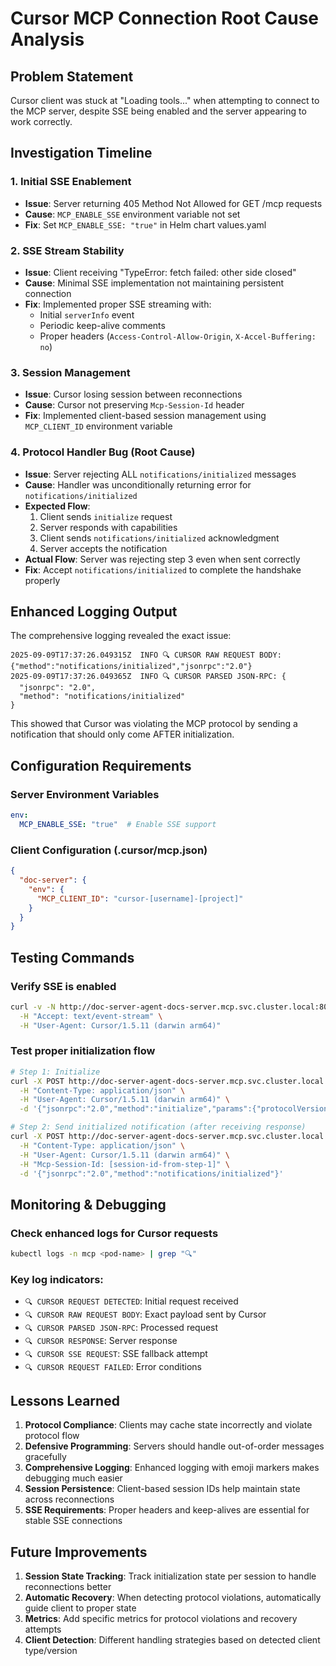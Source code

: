 # Cursor MCP Connection Root Cause Analysis

## Problem Statement
Cursor client was stuck at "Loading tools..." when attempting to connect to the MCP server, despite SSE being enabled and the server appearing to work correctly.

## Investigation Timeline

### 1. Initial SSE Enablement
- **Issue**: Server returning 405 Method Not Allowed for GET /mcp requests
- **Cause**: `MCP_ENABLE_SSE` environment variable not set
- **Fix**: Set `MCP_ENABLE_SSE: "true"` in Helm chart values.yaml

### 2. SSE Stream Stability
- **Issue**: Client receiving "TypeError: fetch failed: other side closed"
- **Cause**: Minimal SSE implementation not maintaining persistent connection
- **Fix**: Implemented proper SSE streaming with:
  - Initial `serverInfo` event
  - Periodic keep-alive comments
  - Proper headers (`Access-Control-Allow-Origin`, `X-Accel-Buffering: no`)

### 3. Session Management
- **Issue**: Cursor losing session between reconnections
- **Cause**: Cursor not preserving `Mcp-Session-Id` header
- **Fix**: Implemented client-based session management using `MCP_CLIENT_ID` environment variable

### 4. Protocol Handler Bug (Root Cause)
- **Issue**: Server rejecting ALL `notifications/initialized` messages
- **Cause**: Handler was unconditionally returning error for `notifications/initialized`
- **Expected Flow**:
  1. Client sends `initialize` request
  2. Server responds with capabilities
  3. Client sends `notifications/initialized` acknowledgment
  4. Server accepts the notification
- **Actual Flow**: Server was rejecting step 3 even when sent correctly
- **Fix**: Accept `notifications/initialized` to complete the handshake properly

## Enhanced Logging Output

The comprehensive logging revealed the exact issue:

```
2025-09-09T17:37:26.049315Z  INFO 🔍 CURSOR RAW REQUEST BODY: {"method":"notifications/initialized","jsonrpc":"2.0"}
2025-09-09T17:37:26.049365Z  INFO 🔍 CURSOR PARSED JSON-RPC: {
  "jsonrpc": "2.0",
  "method": "notifications/initialized"
}
```

This showed that Cursor was violating the MCP protocol by sending a notification that should only come AFTER initialization.

## Configuration Requirements

### Server Environment Variables
```yaml
env:
  MCP_ENABLE_SSE: "true"  # Enable SSE support
```

### Client Configuration (.cursor/mcp.json)
```json
{
  "doc-server": {
    "env": {
      "MCP_CLIENT_ID": "cursor-[username]-[project]"
    }
  }
}
```

## Testing Commands

### Verify SSE is enabled
```bash
curl -v -N http://doc-server-agent-docs-server.mcp.svc.cluster.local:80/mcp \
  -H "Accept: text/event-stream" \
  -H "User-Agent: Cursor/1.5.11 (darwin arm64)"
```

### Test proper initialization flow
```bash
# Step 1: Initialize
curl -X POST http://doc-server-agent-docs-server.mcp.svc.cluster.local:80/mcp \
  -H "Content-Type: application/json" \
  -H "User-Agent: Cursor/1.5.11 (darwin arm64)" \
  -d '{"jsonrpc":"2.0","method":"initialize","params":{"protocolVersion":"2025-06-18","capabilities":{},"clientInfo":{"name":"Cursor","version":"1.5.11"}},"id":1}'

# Step 2: Send initialized notification (after receiving response)
curl -X POST http://doc-server-agent-docs-server.mcp.svc.cluster.local:80/mcp \
  -H "Content-Type: application/json" \
  -H "User-Agent: Cursor/1.5.11 (darwin arm64)" \
  -H "Mcp-Session-Id: [session-id-from-step-1]" \
  -d '{"jsonrpc":"2.0","method":"notifications/initialized"}'
```

## Monitoring & Debugging

### Check enhanced logs for Cursor requests
```bash
kubectl logs -n mcp <pod-name> | grep "🔍"
```

### Key log indicators:
- `🔍 CURSOR REQUEST DETECTED`: Initial request received
- `🔍 CURSOR RAW REQUEST BODY`: Exact payload sent by Cursor
- `🔍 CURSOR PARSED JSON-RPC`: Processed request
- `🔍 CURSOR RESPONSE`: Server response
- `🔍 CURSOR SSE REQUEST`: SSE fallback attempt
- `🔍 CURSOR REQUEST FAILED`: Error conditions

## Lessons Learned

1. **Protocol Compliance**: Clients may cache state incorrectly and violate protocol flow
2. **Defensive Programming**: Servers should handle out-of-order messages gracefully
3. **Comprehensive Logging**: Enhanced logging with emoji markers makes debugging much easier
4. **Session Persistence**: Client-based session IDs help maintain state across reconnections
5. **SSE Requirements**: Proper headers and keep-alives are essential for stable SSE connections

## Future Improvements

1. **Session State Tracking**: Track initialization state per session to handle reconnections better
2. **Automatic Recovery**: When detecting protocol violations, automatically guide client to proper state
3. **Metrics**: Add specific metrics for protocol violations and recovery attempts
4. **Client Detection**: Different handling strategies based on detected client type/version

